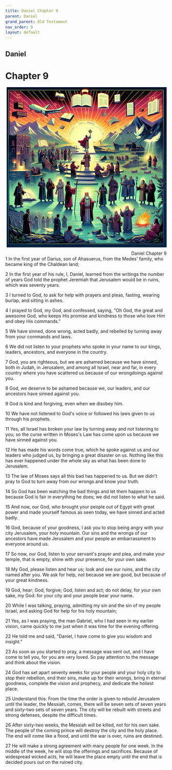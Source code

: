 ```yaml
---
title: Daniel Chapter 9
parent: Daniel
grand_parent: Old Testament
nav_order: 9
layout: default
---
```


## Daniel

# Chapter 9

<div style="clear: both; text-align: right;">
    <img src="/assets/Image/Daniel/500/9.jpg" alt="Daniel Chapter 9" class="chapter-image" style="max-width: 100%; height: auto; float: right; margin: 0 0 10px 10px; padding-left: 10%;">
    <figcaption style="font-size: 14px;">Daniel Chapter 9</figcaption>
</div>
1 In the first year of Darius, son of Ahasuerus, from the Medes' family, who became king of the Chaldean land;

2 In the first year of his rule, I, Daniel, learned from the writings the number of years God told the prophet Jeremiah that Jerusalem would be in ruins, which was seventy years.

3 I turned to God, to ask for help with prayers and pleas, fasting, wearing burlap, and sitting in ashes.

4 I prayed to God, my God, and confessed, saying, "Oh God, the great and awesome God, who keeps His promise and kindness to those who love Him and obey His commands."

5 We have sinned, done wrong, acted badly, and rebelled by turning away from your commands and laws.

6 We did not listen to your prophets who spoke in your name to our kings, leaders, ancestors, and everyone in the country.

7 God, you are righteous, but we are ashamed because we have sinned, both in Judah, in Jerusalem, and among all Israel, near and far, in every country where you have scattered us because of our wrongdoings against you.

8 God, we deserve to be ashamed because we, our leaders, and our ancestors have sinned against you.

9 God is kind and forgiving, even when we disobey him.

10 We have not listened to God's voice or followed his laws given to us through his prophets.

11 Yes, all Israel has broken your law by turning away and not listening to you; so the curse written in Moses's Law has come upon us because we have sinned against you.

12 He has made his words come true, which he spoke against us and our leaders who judged us, by bringing a great disaster on us. Nothing like this has ever happened under the whole sky as what has been done to Jerusalem.

13 The law of Moses says all this bad has happened to us. But we didn't pray to God to turn away from our wrongs and know your truth.

14 So God has been watching the bad things and let them happen to us because God is fair in everything he does; we did not listen to what he said.

15 And now, our God, who brought your people out of Egypt with great power and made yourself famous as seen today, we have sinned and acted badly.

16 God, because of your goodness, I ask you to stop being angry with your city Jerusalem, your holy mountain. Our sins and the wrongs of our ancestors have made Jerusalem and your people an embarrassment to everyone around us.

17 So now, our God, listen to your servant's prayer and plea, and make your temple, that is empty, shine with your presence, for your own sake.

18 My God, please listen and hear us; look and see our ruins, and the city named after you. We ask for help, not because we are good, but because of your great kindness.

19 God, hear; God, forgive; God, listen and act; do not delay, for your own sake, my God: for your city and your people bear your name.

20 While I was talking, praying, admitting my sin and the sin of my people Israel, and asking God for help for his holy mountain;

21 Yes, as I was praying, the man Gabriel, who I had seen in my earlier vision, came quickly to me just when it was time for the evening offering.

22 He told me and said, "Daniel, I have come to give you wisdom and insight."

23 As soon as you started to pray, a message was sent out, and I have come to tell you, for you are very loved. So pay attention to the message and think about the vision.

24 God has set apart seventy weeks for your people and your holy city to stop their rebellion, end their sins, make up for their wrongs, bring in eternal goodness, complete the vision and prophecy, and dedicate the holiest place.

25 Understand this: From the time the order is given to rebuild Jerusalem until the leader, the Messiah, comes, there will be seven sets of seven years and sixty-two sets of seven years. The city will be rebuilt with streets and strong defenses, despite the difficult times.

26 After sixty-two weeks, the Messiah will be killed, not for his own sake. The people of the coming prince will destroy the city and the holy place. The end will come like a flood, and until the war is over, ruins are destined.

27 He will make a strong agreement with many people for one week. In the middle of the week, he will stop the offerings and sacrifices. Because of widespread wicked acts, he will leave the place empty until the end that is decided pours out on the ruined city.


